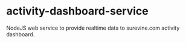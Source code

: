 activity-dashboard-service
==========================

NodeJS web service to provide realtime data to surevine.com activity dashboard.
